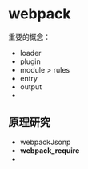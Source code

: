 # webpack

重要的概念：

- loader
- plugin
- module > rules
- entry
- output
-

## 原理研究

- webpackJsonp
- **webpack_require**
-
